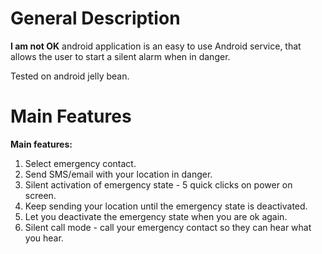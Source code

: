 # General Description #
**I am not OK** android application is an easy to use Android service, that allows the user to start a silent alarm when in danger.

Tested on android jelly bean.

# Main Features #
<b>Main features:</b> <br>
<ol><li>Select emergency contact.<br>
</li><li>Send SMS/email with your location in danger.<br>
</li><li>Silent activation of emergency state - 5 quick clicks on power on screen.<br>
</li><li>Keep sending your location until the emergency state is deactivated. <br>
</li><li>Let you deactivate the emergency state when you are ok again.<br>
</li><li>Silent call mode - call your emergency contact so they can hear what you hear.<br>
